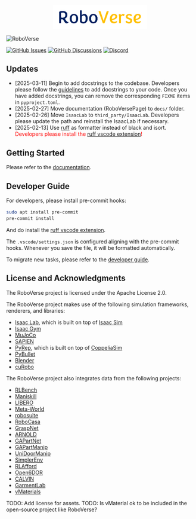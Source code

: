 <p align="center">
  <img src="docs/source/_static/RoboVerse86.22.svg" width="50%" alt="RoboVerse">
</p>

![RoboVerse](docs/source/metasim/images/tea.jpg)

<!-- [![PyPI - Version](https://img.shields.io/pypi/v/roboverse-py/)](https://pypi.org/project/roboverse-py/)
[![PyPI Downloads](https://static.pepy.tech/badge/roboverse-py/)](https://pepy.tech/projects/roboverse-py/) -->
[![GitHub Issues](https://img.shields.io/github/issues/RoboVerseOrg/RoboVerse)](https://github.com/RoboVerseOrg/RoboVerse/issues)
[![GitHub Discussions](https://img.shields.io/github/discussions/RoboVerseOrg/RoboVerse)](https://github.com/RoboVerseOrg/RoboVerse/discussions)
[![Discord](https://img.shields.io/discord/1356345436927168552?logo=discord)](https://discord.gg/dk8sxFGz)

## Updates
- [2025-03-11] Begin to add docstrings to the codebase. Developers please follow the [guidelines](https://roboverse.wiki/metasim/developer_guide/docstring) to add docstrings to your code. Once you have added docstrings, you can remove the corresponding `FIXME` items in `pyproject.toml`.
- [2025-02-27] Move documentation (RoboVersePage) to `docs/` folder.
- [2025-02-26] Move `IsaacLab` to `third_party/IsaacLab`. Developers please update the path and reinstall the IsaacLab if necessary.
- [2025-02-13] Use [ruff](https://github.com/astral-sh/ruff) as formatter instead of black and isort. <span style="color:red">Developers please install the [ruff vscode extension](https://marketplace.visualstudio.com/items?itemName=charliermarsh.ruff)!</span>

## Getting Started
Please refer to the [documentation](https://roboverse.wiki/metasim/).

## Developer Guide
For developers, please install pre-commit hooks:
```bash
sudo apt install pre-commit
pre-commit install
```

And do install the [ruff vscode extension](https://marketplace.visualstudio.com/items?itemName=charliermarsh.ruff).

The `.vscode/settings.json` is configured aligning with the pre-commit hooks. Whenever you save the file, it will be formatted automatically.

To migrate new tasks, please refer to the [developer guide](https://roboverse.wiki/metasim/developer_guide/new_task).

## License and Acknowledgments

The RoboVerse project is licensed under the Apache License 2.0.

The RoboVerse project makes use of the following simulation frameworks, renderers, and libraries:
- [Isaac Lab](https://github.com/isaac-sim/IsaacLab), which is built on top of [Isaac Sim](https://docs.isaacsim.omniverse.nvidia.com/latest/index.html)
- [Isaac Gym](https://developer.nvidia.com/isaac-gym)
- [MuJoCo](https://github.com/google-deepmind/mujoco)
- [SAPIEN](https://github.com/haosulab/SAPIEN)
- [PyRep](https://github.com/stepjam/PyRep), which is built on top of [CoppeliaSim](https://www.coppeliarobotics.com/)
- [PyBullet](https://github.com/bulletphysics/bullet3)
- [Blender](https://www.blender.org/)
- [cuRobo](https://github.com/NVlabs/curobo)

The RoboVerse project also integrates data from the following projects:
- [RLBench](https://github.com/stepjam/RLBench)
- [Maniskill](https://github.com/haosulab/ManiSkill)
- [LIBERO](https://github.com/Lifelong-Robot-Learning/LIBERO)
- [Meta-World](https://github.com/Farama-Foundation/Metaworld)
- [robosuite](https://github.com/ARISE-Initiative/robosuite)
- [RoboCasa](https://github.com/robocasa/robocasa)
- [GraspNet](https://graspnet.net/)
- [ARNOLD](https://arnold-benchmark.github.io/)
- [GAPartNet](https://github.com/PKU-EPIC/GAPartNet)
- [GAPartManip](https://arxiv.org/abs/2411.18276)
- [UniDoorManip](https://github.com/sectionZ6/UniDoorManip)
- [SimplerEnv](https://github.com/simpler-env/SimplerEnv)
- [RLAfford](https://github.com/hyperplane-lab/RLAfford)
- [Open6DOR](https://github.com/Selina2023/Open6DOR)
- [CALVIN](https://github.com/mees/calvin)
- [GarmentLab](https://github.com/GarmentLab/GarmentLab)
- [vMaterials](https://developer.nvidia.com/vmaterials)

TODO: Add license for assets.
TODO: Is vMaterial ok to be included in the open-source project like RoboVerse?
